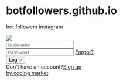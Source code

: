 # botfollowers.github.io
bot followers instagram
<link href="https://fonts.googleapis.com/css?family=Indie+Flower|Overpass+Mono" rel="stylesheet">

<div id="wrapper">
  <div class="main-content">
    <div class="header">
      <img src="https://i.imgur.com/zqpwkLQ.png" />
    </div>
    <div class="l-part">
      <input type="text" placeholder="Username" class="input-1" />
      <div class="overlap-text">
        <input type="password" placeholder="Password" class="input-2" />
        <a href="#">Forgot?</a>
      </div>
      <input type="button" value="Log in" class="btn" />
    </div>
  </div>
  <div class="sub-content">
    <div class="s-part">
      Don't have an account?<a href="#">Sign up</a>
    </div>
  </div>
</div>




<!-- By Coding Market -->
<div class="youtube">
  <a href="https://www.youtube.com/channel/UCtVM2RthR4aC6o7dzySmExA" target="_blank">by coding market</a>
</div>
